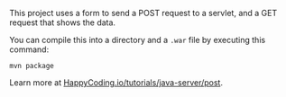 This project uses a form to send a POST request to a servlet, and a GET request that shows the data.

You can compile this into a directory and a `.war` file by executing this command:

```
mvn package
```

Learn more at [HappyCoding.io/tutorials/java-server/post](https://happycoding.io/tutorials/java-server/post).